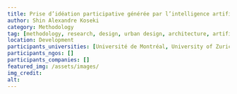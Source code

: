 ```yaml
---
title: Prise d’idéation participative générée par l’intelligence artificielle
author: Shin Alexandre Koseki
category: Methodology
tag: [methodology, research, design, urban design, architecture, artificial intelligence, IA, GAN]
location: Development
participants_universities: [Université de Montréal, University of Zurich, Max-Planck Institute for the History of Art and Architecture – Bibliotheca Hertziana]
participants_ngos: []
participants_companies: []
featured_img: /assets/images/
img_credit: 
alt:
---
```


<script src="https://gist.github.com/sjinko/4d57f8ef00e005007d5825932da2f35c.js"></script>
